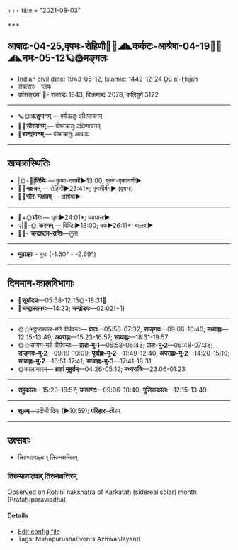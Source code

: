 +++
title = "2021-08-03"

+++
## आषाढः-04-25,वृषभः-रोहिणी🌛🌌◢◣कर्कटः-आश्रेषा-04-19🌌🌞◢◣नभः-05-12🪐🌞मङ्गलः
- Indian civil date: 1943-05-12, Islamic: 1442-12-24 Ḏū al-Ḥijjah
- संवत्सरः - प्लवः
- वर्षसङ्ख्या 🌛- शकाब्दः 1943, विक्रमाब्दः 2078, कलियुगे 5122
___________________
- 🪐🌞**ऋतुमानम्** — वर्षऋतुः दक्षिणायनम्
- 🌌🌞**सौरमानम्** — ग्रीष्मऋतुः दक्षिणायनम्
- 🌛**चान्द्रमानम्** — ग्रीष्मऋतुः आषाढः
___________________


## खचक्रस्थितिः
- |🌞-🌛|**तिथिः** — कृष्ण-दशमी►13:00; कृष्ण-एकादशी►  
- 🌌🌛**नक्षत्रम्** — रोहिणी►25:41*; मृगशीर्षम्► (वृषभः)  
- 🌌🌞**सौर-नक्षत्रम्** — आश्रेषा►  
___________________
- 🌛+🌞**योगः** — ध्रुवः►24:01*; व्याघातः►  
- २|🌛-🌞|**करणम्** — विष्टिः►13:00; बवः►26:11*; बालवः►  
- 🌌🌛- **चन्द्राष्टम-राशिः**—तुला  
___________________
- **मूढग्रहाः** - बुधः (-1.60° - -2.69°)
___________________


## दिनमान-कालविभागाः
- 🌅**सूर्योदयः**—05:58-12:15🌞️-18:31🌇  
- 🌛**चन्द्रास्तमयः**—14:23; **चन्द्रोदयः**—02:02(+1)  
___________________
- 🌞⚝भट्टभास्कर-मते वीर्यवन्तः— **प्रातः**—05:58-07:32; **साङ्गवः**—09:06-10:40; **मध्याह्नः**—12:15-13:49; **अपराह्णः**—15:23-16:57; **सायाह्नः**—18:31-19:57  
- 🌞⚝सायण-मते वीर्यवन्तः— **प्रातः-मु॰1**—05:58-06:48; **प्रातः-मु॰2**—06:48-07:38; **साङ्गवः-मु॰2**—09:19-10:09; **पूर्वाह्णः-मु॰2**—11:49-12:40; **अपराह्णः-मु॰2**—14:20-15:10; **सायाह्नः-मु॰2**—16:51-17:41; **सायाह्नः-मु॰3**—17:41-18:31  
- 🌞कालान्तरम्— **ब्राह्मं मुहूर्तम्**—04:26-05:12; **मध्यरात्रिः**—23:06-01:23  
___________________
- **राहुकालः**—15:23-16:57; **यमघण्टः**—09:06-10:40; **गुलिककालः**—12:15-13:49  
___________________
- **शूलम्**—उदीची दिक् (►10:59); **परिहारः**–क्षीरम्  
___________________

## उत्सवाः
- तिरुप्पाणाऴ्वार् तिरुनक्षत्तिरम्
### तिरुप्पाणाऴ्वार् तिरुनक्षत्तिरम्

Observed on Rohiṇī nakshatra of Karkaṭaḥ (sidereal solar) month (Prātaḥ/paraviddha). 

#### Details
- [Edit config file](https://github.com/jyotisham/adyatithi/tree/master/mahApuruSha/ALvAr/sidereal_solar_month/nakshatra/04/04/tiruppANAzhvAr%20tirunakSattiram.toml)
- Tags: MahapurushaEvents AzhwarJayanti


